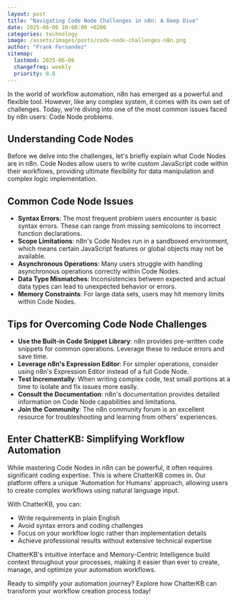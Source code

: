 ```yaml
---
layout: post
title: "Navigating Code Node Challenges in n8n: A Deep Dive"
date: 2025-06-06 10:00:00 +0200
categories: technology
image: /assets/images/posts/code-node-challenges-n8n.png
author: "Frank Fernandez"
sitemap:
  lastmod: 2025-06-06
  changefreq: weekly
  priority: 0.8
---
```


In the world of workflow automation, n8n has emerged as a powerful and flexible tool. However, like any complex system, it comes with its own set of challenges. Today, we're diving into one of the most common issues faced by n8n users: Code Node problems.

## Understanding Code Nodes

Before we delve into the challenges, let's briefly explain what Code Nodes are in n8n. Code Nodes allow users to write custom JavaScript code within their workflows, providing ultimate flexibility for data manipulation and complex logic implementation.

## Common Code Node Issues

- **Syntax Errors**: The most frequent problem users encounter is basic syntax errors. These can range from missing semicolons to incorrect function declarations.
- **Scope Limitations**: n8n's Code Nodes run in a sandboxed environment, which means certain JavaScript features or global objects may not be available.
- **Asynchronous Operations**: Many users struggle with handling asynchronous operations correctly within Code Nodes.
- **Data Type Mismatches**: Inconsistencies between expected and actual data types can lead to unexpected behavior or errors.
- **Memory Constraints**: For large data sets, users may hit memory limits within Code Nodes.

## Tips for Overcoming Code Node Challenges

- **Use the Built-in Code Snippet Library**: n8n provides pre-written code snippets for common operations. Leverage these to reduce errors and save time.
- **Leverage n8n's Expression Editor**: For simpler operations, consider using n8n's Expression Editor instead of a full Code Node.
- **Test Incrementally**: When writing complex code, test small portions at a time to isolate and fix issues more easily.
- **Consult the Documentation**: n8n's documentation provides detailed information on Code Node capabilities and limitations.
- **Join the Community**: The n8n community forum is an excellent resource for troubleshooting and learning from others' experiences.

## Enter ChatterKB: Simplifying Workflow Automation

While mastering Code Nodes in n8n can be powerful, it often requires significant coding expertise. This is where ChatterKB comes in. Our platform offers a unique 'Automation for Humans' approach, allowing users to create complex workflows using natural language input.

With ChatterKB, you can:
- Write requirements in plain English
- Avoid syntax errors and coding challenges
- Focus on your workflow logic rather than implementation details
- Achieve professional results without extensive technical expertise

ChatterKB's intuitive interface and Memory-Centric Intelligence build context throughout your processes, making it easier than ever to create, manage, and optimize your automation workflows.

Ready to simplify your automation journey? Explore how ChatterKB can transform your workflow creation process today! 